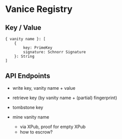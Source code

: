 # Vanice Registry

## Key / Value

```
{ vanity name }: [
    { 
        key: PrimeKey 
        signature: Schnorr Signature
    }: String
]
```

## API Endpoints

- write key, vanity name + value
- retrieve key (by vanity name + (partial) fingerprint)
- tombstone key

- mine vanity name
  - via XPub, proof for empty XPub
  - how to escrow?

